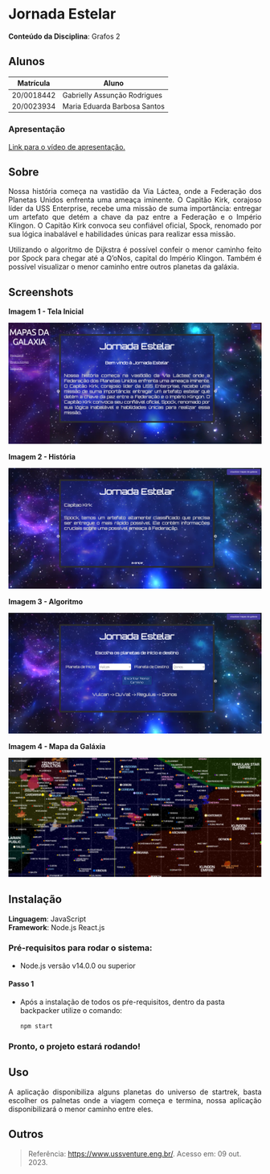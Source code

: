 # Jornada Estelar

**Conteúdo da Disciplina**: Grafos 2<br>

## Alunos
|Matrícula | Aluno |
| -- | -- |
| 20/0018442  |  Gabrielly Assunção Rodrigues |
| 20/0023934|  Maria Eduarda Barbosa Santos |

### Apresentação

[Link para o vídeo de apresentação.](https://unbbr-my.sharepoint.com/:v:/g/personal/200018442_aluno_unb_br/EYEKWpmEu8BGkaZoG10ZhyUBYz8-S6lkRtm9qvWdsjH-ew?e=llJNfd&nav=eyJyZWZlcnJhbEluZm8iOnsicmVmZXJyYWxBcHAiOiJTdHJlYW1XZWJBcHAiLCJyZWZlcnJhbFZpZXciOiJTaGFyZURpYWxvZyIsInJlZmVycmFsQXBwUGxhdGZvcm0iOiJXZWIiLCJyZWZlcnJhbE1vZGUiOiJ2aWV3In19)


## Sobre

<p align="justify">
Nossa história começa na vastidão da Via Láctea, onde a Federação dos Planetas Unidos enfrenta uma ameaça iminente. O Capitão Kirk, corajoso líder da USS Enterprise, recebe uma missão de suma importância: entregar um artefato que detém a chave da paz entre a Federação e o Império Klingon. O Capitão Kirk convoca seu confiável oficial, Spock, renomado por sua lógica inabalável e habilidades únicas para realizar essa missão.</p>
<p align="justify">
Utilizando o algoritmo de Dijkstra é possível confeir o menor caminho feito por Spock para chegar até a Q’oNos, capital do Império Klingon. Também é possível visualizar  o menor  caminho entre outros planetas da galáxia.</p>

## Screenshots
**Imagem 1 - Tela Inicial** 

![inicial](backpacker/src/../../startrek/src/assets/inicial.png)

**Imagem 2 - História**

![dialogol](backpacker/src/../../startrek/src/assets/dialogo.png)

**Imagem 3 - Algoritmo**

![algoritimo](backpacker/src/../../startrek/src/assets/algoritmo.png)

**Imagem 4 - Mapa da Galáxia**

![mapa](backpacker/src/../../startrek/src/assets/mapa.png)

## Instalação 
**Linguagem**: JavaScript<br>
**Framework**: Node.js React.js<br>
### Pré-requisitos para rodar o sistema:

- Node.js versão v14.0.0 ou superior <br>
#### Passo 1

- Após a instalação de todos os pŕe-requisitos, dentro da pasta backpacker utilize o comando:
  ```
  npm start
### Pronto, o projeto estará rodando!

## Uso 

<p align="justify">
A aplicação disponibiliza alguns planetas do universo de startrek, basta escolher os palnetas onde a viagem começa e termina, nossa aplicação disponibilizará o menor caminho entre eles.
</p>

## Outros 

> Referência:  <https://www.ussventure.eng.br/>.  Acesso em: 09 out. 2023.
